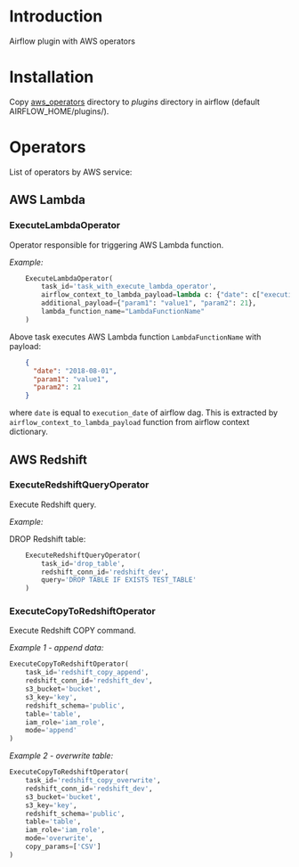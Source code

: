 # Introduction

Airflow plugin with AWS operators

# Installation

Copy [aws_operators](/aws_operators) directory to *plugins* directory in airflow (default AIRFLOW_HOME/plugins/).

# Operators

List of operators by AWS service:

## AWS Lambda

### ExecuteLambdaOperator

Operator responsible for triggering AWS Lambda function.

*Example:*

```python
    ExecuteLambdaOperator(
        task_id='task_with_execute_lambda_operator',
        airflow_context_to_lambda_payload=lambda c: {"date": c["execution_date"].strftime('%Y-%m-%d')   },
        additional_payload={"param1": "value1", "param2": 21},
        lambda_function_name="LambdaFunctionName"
    )
```

Above task executes AWS Lambda function `LambdaFunctionName` with payload:

```json
    {
      "date": "2018-08-01",
      "param1": "value1",
      "param2": 21
    }
```
where `date` is equal to `execution_date` of airflow dag. This is extracted by `airflow_context_to_lambda_payload` function from airflow context dictionary.

## AWS Redshift

### ExecuteRedshiftQueryOperator

Execute Redshift query.

*Example:*

DROP Redshift table:

```python
    ExecuteRedshiftQueryOperator(
        task_id='drop_table',
        redshift_conn_id='redshift_dev',
        query='DROP TABLE IF EXISTS TEST_TABLE'
    )
```

### ExecuteCopyToRedshiftOperator

Execute Redshift COPY command.

*Example 1 - append data:*

```python
ExecuteCopyToRedshiftOperator(
    task_id='redshift_copy_append',
    redshift_conn_id='redshift_dev',
    s3_bucket='bucket',
    s3_key='key',
    redshift_schema='public',
    table='table',
    iam_role='iam_role',
    mode='append'
)
```

*Example 2 - overwrite table:*

```python
ExecuteCopyToRedshiftOperator(
    task_id='redshift_copy_overwrite',
    redshift_conn_id='redshift_dev',
    s3_bucket='bucket',
    s3_key='key',
    redshift_schema='public',
    table='table',
    iam_role='iam_role',
    mode='overwrite',
    copy_params=['CSV']
)
```
